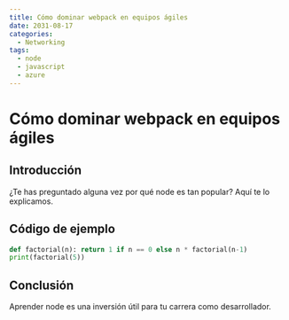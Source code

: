 ```yaml
---
title: Cómo dominar webpack en equipos ágiles
date: 2031-08-17
categories:
  - Networking
tags:
  - node
  - javascript
  - azure
---
```


# Cómo dominar webpack en equipos ágiles

## Introducción

¿Te has preguntado alguna vez por qué node es tan popular? Aquí te lo explicamos.

## Código de ejemplo

```python
def factorial(n): return 1 if n == 0 else n * factorial(n-1)
print(factorial(5))
```

## Conclusión

Aprender node es una inversión útil para tu carrera como desarrollador.